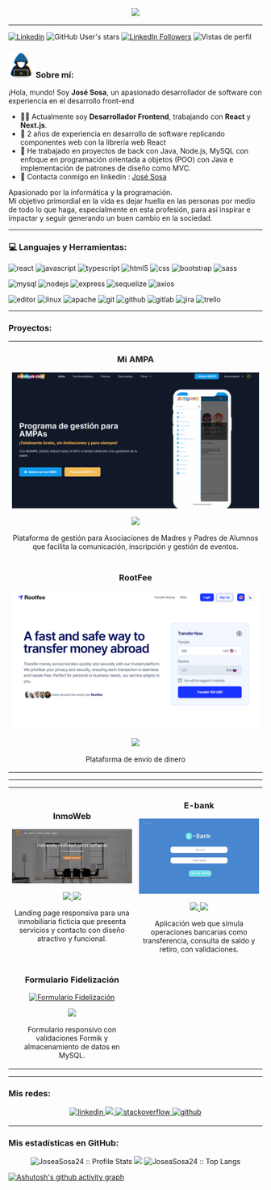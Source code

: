 <!--
**JoseaSosa24/JoseaSosa24** is a ✨ _special_ ✨ repository because its `README.md` (this file) appears on your GitHub profile.

Here are some ideas to get you started:

- 🔭 I’m currently working on ...
- 🌱 I’m currently learning ...
- 👯 I’m looking to collaborate on ...
- 🤔 I’m looking for help with ...
- 💬 Ask me about ...
- 📫 How to reach me: ...
- 😄 Pronouns: ...
- ⚡ Fun fact: ...
-->

<p align="center"><img src="https://i.imgur.com/A6bWGFl.gif"/></p>
<!--<p align="center"> 
  Visitor count<br>
  <img src="https://profile-counter.glitch.me/JoseaSosa24/count.svg" />
</p>-->


---
[![Linkedin](https://img.shields.io/badge/-LinkedIn-blue?style=flat&logo=Linkedin&logoColor=white)](https://www.linkedin.com/in/joseasosa24/)
![GitHub User's stars](https://img.shields.io/github/stars/joseasosa24)
[![LinkedIn Followers](https://img.shields.io/badge/In-5,000-blue?style=flat-square&logo=linkedin)](https://www.linkedin.com/in/joseasosa24/)
![Vistas de perfil](https://komarev.com/ghpvc/?username=joseasosa24)

### <picture><img src = "https://github.com/0xAbdulKhalid/0xAbdulKhalid/raw/main/assets/mdImages/about_me.gif" width = 50px></picture> **Sobre mí:**


<p width="45%" align="left">
¡Hola, mundo! Soy <b>José Sosa</b>, un apasionado desarrollador de software con experiencia en el desarrollo front-end
  <ul>
    <li>👨‍💻 Actualmente soy <b>Desarrollador Frontend</b>, trabajando con <b>React</b> y <b>Next.js</b>.</li>
    <!--<li>🏢 I'm working for <b>Infomaniak Network</b> & <b>LinIT</b></li>-->
    <li>🌱 2 años de experiencia en desarrollo de software replicando componentes web con la librería web React</b></li>
    <li>💬 He trabajado en proyectos de back con Java, Node.js, MySQL con enfoque en programación orientada a objetos (POO) con Java e implementación de patrones de diseño como MVC.</li>
    <li>📮 Contacta conmigo en linkedin : <a href="https://www.linkedin.com/in/joseasosa24/" target="_blank">José Sosa</a>
  <p>
  </ul>
Apasionado por la informática y la programación.
<br> Mi objetivo primordial en la vida es dejar huella en las personas por medio de todo lo que haga, especialmente en esta profesión, 
para así inspirar e impactar y seguir generando un buen cambio en la sociedad.<br>

</p>
<!--[![Gmail](https://img.shields.io/badge/-Gmail-c14438?style=flat&logo=Gmail&logoColor=white)](mailto:Fernando.Roldan.Zafra@gmail.com)-->

---
### :computer: Languajes y Herramientas:
<p align="left"> 
  <img src="https://img.shields.io/badge/React-20232A?style=for-the-badge&logo=react&logoColor=61DAFB" alt="react" /> 
  <img src="https://img.shields.io/badge/JavaScript-323330?style=for-the-badge&logo=javascript&logoColor=F7DF1E" alt="javascript" />
  <img src="https://img.shields.io/badge/TypeScript-007ACC?style=for-the-badge&logo=typescript&logoColor=white" alt="typescript" />
  <img src="https://img.shields.io/badge/HTML5-E34F26?style=for-the-badge&logo=html5&logoColor=white" alt="html5" />
  <img src="https://img.shields.io/badge/CSS3-1572B6?style=for-the-badge&logo=css3&logoColor=white" alt="css" />
  <img src="https://img.shields.io/badge/Bootstrap-563D7C?style=for-the-badge&logo=bootstrap&logoColor=white" alt="bootstrap" />
  <img src="https://img.shields.io/badge/SASS-hotpink.svg?style=for-the-badge&logo=SASS&logoColor=white" alt="sass" />
</p>
<p align="left"> 
 <!--  <img src="https://img.shields.io/badge/java-%23ED8B00.svg?style=for-the-badge&logo=openjdk&logoColor=white" alt="java" /> -->
  <img src="https://img.shields.io/badge/MySQL-005C84?style=for-the-badge&logo=mysql&logoColor=white" alt="mysql" /> 
  <img src="https://img.shields.io/badge/Node%20js-339933?style=for-the-badge&logo=nodedotjs&logoColor=white" alt="nodejs" />
  <img src="https://img.shields.io/badge/Express%20js-000000?style=for-the-badge&logo=express&logoColor=white" alt="express" />
  <img src="https://img.shields.io/badge/Sequelize-52B0E7?style=for-the-badge&logo=Sequelize&logoColor=white" alt="sequelize" />
  <img src="https://img.shields.io/badge/axios-671ddf?&style=for-the-badge&logo=axios&logoColor=white" alt="axios" />
<!--   <img src="https://img.shields.io/badge/Python-FFD43B?style=for-the-badge&logo=python&logoColor=blue" alt="python" /> -->
  
</p>
<p align="left"> 
  <img src="https://img.shields.io/badge/VSCode-0078D4?style=for-the-badge&logo=visual%20studio%20code&logoColor=white" alt="editor" />
 <!--  <img src="https://img.shields.io/badge/IntelliJIDEA-000000.svg?style=for-the-badge&logo=intellij-idea&logoColor=white" alt="ide" />  -->
  <img src="https://img.shields.io/badge/Linux-FCC624?style=for-the-badge&logo=linux&logoColor=black" alt="linux" />
  <img src="https://img.shields.io/badge/apache-%23D42029.svg?style=for-the-badge&logo=apache&logoColor=white" alt="apache" />
  <img src="https://img.shields.io/badge/git-%23F05033.svg?style=for-the-badge&logo=git&logoColor=white" alt="git" />
  <img src="https://img.shields.io/badge/github-%23121011.svg?style=for-the-badge&logo=github&logoColor=white" alt="github" />
  <img src="https://img.shields.io/badge/gitlab-%23181717.svg?style=for-the-badge&logo=gitlab&logoColor=white" alt="gitlab" />
  <img src="https://img.shields.io/badge/Jira-0052CC?style=for-the-badge&logo=Jira&logoColor=white" alt="jira" />
  <img src="https://img.shields.io/badge/Trello-0052CC?style=for-the-badge&logo=trello&logoColor=white" alt="trello" />
</p>

---

### Proyectos:

<div align="center">
  <table>
    <tr>
      <td width="100%">
        <h3 align="center">Mi AMPA</h3>
        <div align="center">
          <a href="https://miampa.com/" target="_blank">
            <img src="https://github.com/JoseaSosa24/JoseaSosa24/blob/main/Imagenes/vitaprevia-miampa.png" width="100%" alt="Mi AMPA"></a>
          <p>
            <a href="https://miampa.com/" target="_blank">
              <img src="https://img.shields.io/badge/-Website-green?style=for-the-badge&color=4280ce">
            </a>
          </p>
          <p>Plataforma de gestión para Asociaciones de Madres y Padres de Alumnos que facilita la comunicación, inscripción y gestión de eventos.</p>
        </div>
      </td>
    </tr>
    <tr>
      <td width="100%">
        <h3 align="center">RootFee</h3>
        <div align="center">
          <a href="https://rootfee.com/" target="_blank">
            <img src="https://github.com/JoseaSosa24/JoseaSosa24/blob/main/Imagenes/vitaprevia-rootfee.png" width="100%" alt="RootFee"></a>
          <p>
            <a href="https://rootfee.com/" target="_blank">
              <img src="https://img.shields.io/badge/-Website-green?style=for-the-badge&color=4280ce">
            </a>
          </p>
          <p>Plataforma de envío de dinero</p>
        </div>
      </td>
    </tr>
  </table>
</div>

---

<div align="center">
  <table>
    <tr>
      <td width="50%">
        <h3 align="center">InmoWeb</h3>
        <div align="center">
          <a href="https://joseasosa24.github.io/web-inmobiliaria/" target="_blank">
            <img src="https://github.com/JoseaSosa24/JoseaSosa24/blob/main/Imagenes/vitaprevia-inmoweb.jpg" width="100%" alt="InmoWeb"></a>
          <p>
            <a href="https://github.com/JoseaSosa24/web-inmobiliaria" target="_blank">
              <img src="https://img.shields.io/badge/CÓDIGO-ff9?style=for-the-badge&logo=github&logoColor=black">
            </a>
            <a href="https://joseasosa24.github.io/web-inmobiliaria/" target="_blank">
              <img src="https://img.shields.io/badge/-Website-green?style=for-the-badge&color=bf7839">
            </a>
          </p>
          <p>Landing page responsiva para una inmobiliaria ficticia que presenta servicios y contacto con diseño atractivo y funcional.</p>
        </div>
      </td>
      <td width="50%">
        <h3 align="center">E-bank</h3>
        <div align="center">
          <a href="https://e-bank1.netlify.app/" target="_blank">
            <img src="https://github.com/JoseaSosa24/JoseaSosa24/blob/main/Imagenes/vistaprevia-ebank.jpg" width="100%" alt="E-bank"></a>
          <p>
            <a href="https://github.com/JoseaSosa24/e-bank" target="_blank">
              <img src="https://img.shields.io/badge/CÓDIGO-ff9?style=for-the-badge&logo=github&logoColor=black">
            </a>
            <a href="https://e-bank1.netlify.app/" target="_blank">
              <img src="https://img.shields.io/badge/-Website-green?style=for-the-badge&color=4280ce">
            </a>
          </p>
          <p>Aplicación web que simula operaciones bancarias como transferencia, consulta de saldo y retiro, con validaciones.</p>
        </div>
      </td>
    </tr>
    <tr>
      <td width="50%">
        <h3 align="center">Formulario Fidelización</h3>
        <div align="center">
          <a href="https://github.com/JoseaSosa24/formulario-fidelizacion" target="_blank">
            <img src="https://i.postimg.cc/zDMvrg9h/Formulario-fidelizacion.png" width="100%" alt="Formulario Fidelización"></a>
          <p>
            <a href="https://github.com/JoseaSosa24/formulario-fidelizacion" target="_blank">
              <img src="https://img.shields.io/badge/CÓDIGO-ff9?style=for-the-badge&logo=github&logoColor=black">
            </a>
          </p>
          <p>Formulario responsivo con validaciones Formik y almacenamiento de datos en MySQL.</p>
        </div>
      </td>
    </tr>
  </table>
</div>


---

### Mis redes:

<div align="center">
  <a href="https://www.linkedin.com/in/joseasosa24/" target="_blank">
  <img src=https://img.shields.io/badge/linkedin-%231E77B5.svg?&style=for-the-badge&logo=linkedin&logoColor=white alt=linkedin style="margin-bottom: 5px;" />
  </a>
  <a href="https://www.instagram.com/joseasosa24/" target="_blank">
  <img src="https://img.shields.io/badge/Instagram-E4405F?style=for-the-badge&logo=instagram&logoColor=white" />
  </a>
  <a href="https://es.stackoverflow.com/users/311382/jose-sosa" target="_blank">
  <img src=https://img.shields.io/badge/stackoverflow-%23F28032.svg?&style=for-the-badge&logo=stackoverflow&logoColor=white alt=stackoverflow style="margin-bottom: 5px;" />
  </a>
  <a href="https://github.com/joseasosa24" target="_blank">
  <img src=https://img.shields.io/badge/github-%2324292e.svg?&style=for-the-badge&logo=github&logoColor=white alt=github style="margin-bottom: 5px;" />
  </a>  
</div>  

---

### Mis estadísticas en GitHub:

<p align="center">
      <img src="https://github-readme-stats.vercel.app/api?username=JoseaSosa24&show_icons=true&hide_border=true&title_color=47b5ff&icon_color=256D85&text_color=c9d1d9&bg_color=0d1117" alt="JoseaSosa24 :: Profile Stats" />
      <img height="auto" src="https://github-readme-streak-stats.herokuapp.com/?user=JoseaSosa24&theme=black-ice&hide_border=true&stroke=06283d&background=0D1117&ring=47b5ff&fire=256d85&currStreakLabel=47b5ff"/>
      <img src="https://github-readme-stats.vercel.app/api/top-langs/?username=JoseaSosa24&layout=compact&title_color=47b5ff&bg_color=0d1117&hide_border=true&text_color=ffffff"" alt="JoseaSosa24 :: Top Langs" />
      
  [![Ashutosh's github activity graph](https://github-readme-activity-graph.cyclic.app/graph?username=JoseaSosa24&theme=react-dark)](https://github.com/ashutosh00710/github-readme-activity-graph)
</p>
<!--<p align="center"></p>-->


